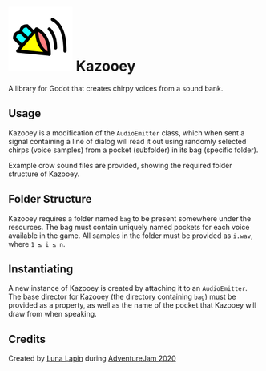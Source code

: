 # ![Icon](icon.png) Kazooey
A library for Godot that creates chirpy voices from a sound bank.

## Usage
Kazooey is a modification of the `AudioEmitter` class, which when sent a signal containing a line of dialog will read it out using randomly selected chirps (voice samples) from a pocket (subfolder) in its bag (specific folder).

Example crow sound files are provided, showing the required folder structure of Kazooey.

## Folder Structure
Kazooey requires a folder named `bag` to be present somewhere under the resources. The bag must contain uniquely named pockets for each voice available in the game. All samples in the folder must be provided as `i.wav`, where `1 ≤ i ≤ n`.

## Instantiating
A new instance of Kazooey is created by attaching it to an `AudioEmitter`. The base director for Kazooey (the directory containing `bag`) must be provided as a property, as well as the name of the pocket that Kazooey will draw from when speaking.

## Credits
Created by [Luna Lapin](https://www.shadenexus.com) during [AdventureJam 2020](https://jams.gamejolt.io/advjam2020)
